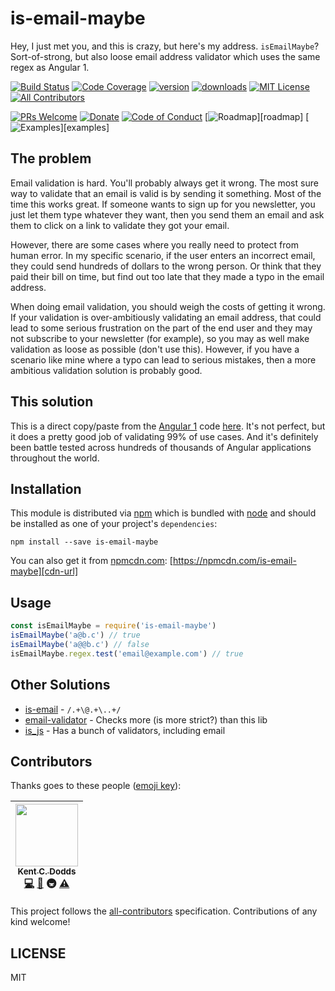 # is-email-maybe

Hey, I just met you, and this is crazy, but here's my address. `isEmailMaybe`? Sort-of-strong, but also loose email
address validator which uses the same regex as Angular 1.

[![Build Status][build-badge]][build]
[![Code Coverage][coverage-badge]][coverage]
[![version][version-badge]][package]
[![downloads][downloads-badge]][npm-stat]
[![MIT License][license-badge]][LICENSE]
[![All Contributors](https://img.shields.io/badge/all_contributors-1-orange.svg?style=flat-square)](#contributors)

[![PRs Welcome][prs-badge]][prs]
[![Donate][donate-badge]][donate]
[![Code of Conduct][coc-badge]][coc]
[![Roadmap][roadmap-badge]][roadmap]
[![Examples][examples-badge]][examples]

## The problem

Email validation is hard. You'll probably always get it wrong. The most sure way to validate that an email is valid is
by sending it something. Most of the time this works great. If someone wants to sign up for you newsletter, you just let
them type whatever they want, then you send them an email and ask them to click on a link to validate they got your
email.

However, there are some cases where you really need to protect from human error. In my specific scenario, if the user
enters an incorrect email, they could send hundreds of dollars to the wrong person. Or think that they paid their bill
on time, but find out too late that they made a typo in the email address.

When doing email validation, you should weigh the costs of getting it wrong. If your validation is over-ambitiously
validating an email address, that could lead to some serious frustration on the part of the end user and they may not
subscribe to your newsletter (for example), so you may as well make validation as loose as possible (don't use this).
However, if you have a scenario like mine where a typo can lead to serious mistakes, then a more ambitious validation
solution is probably good.

## This solution

This is a direct copy/paste from the [Angular 1][angular] code [here][angular-code]. It's not perfect, but it does a
pretty good job of validating 99% of use cases. And it's definitely been battle tested across hundreds of thousands of
Angular applications throughout the world.

## Installation

This module is distributed via [npm][npm] which is bundled with [node][node] and should
be installed as one of your project's `dependencies`:

```
npm install --save is-email-maybe
```

You can also get it from [npmcdn.com][cdn]: [https://npmcdn.com/is-email-maybe][cdn-url]

## Usage

```javascript
const isEmailMaybe = require('is-email-maybe')
isEmailMaybe('a@b.c') // true
isEmailMaybe('a@@b.c') // false
isEmailMaybe.regex.test('email@example.com') // true
```

## Other Solutions

- [is-email][is-email] - `/.+\@.+\..+/`
- [email-validator][email-validator] - Checks more (is more strict?) than this lib
- [is_js][is_js] - Has a bunch of validators, including email

## Contributors

Thanks goes to these people ([emoji key][emojis]):

<!-- ALL-CONTRIBUTORS-LIST:START - Do not remove or modify this section -->
| [<img src="https://avatars.githubusercontent.com/u/1500684?v=3" width="100px;"/><br /><sub>Kent C. Dodds</sub>](http://kent.doddsfamily.us)<br />[💻](https://github.com/kentcdodds/is-email-maybe/commits?author=kentcdodds) [📖](https://github.com/kentcdodds/is-email-maybe/commits?author=kentcdodds) 🚇 [⚠️](https://github.com/kentcdodds/is-email-maybe/commits?author=kentcdodds) |
| :---: |
<!-- ALL-CONTRIBUTORS-LIST:END -->

This project follows the [all-contributors][all-contributors] specification. Contributions of any kind welcome!

## LICENSE

MIT

[npm]: https://www.npmjs.com/
[node]: https://nodejs.org
[build-badge]: https://img.shields.io/travis/kentcdodds/is-email-maybe.svg?style=flat-square
[build]: https://travis-ci.org/kentcdodds/is-email-maybe
[coverage-badge]: https://img.shields.io/codecov/c/github/kentcdodds/is-email-maybe.svg?style=flat-square
[coverage]: https://codecov.io/github/kentcdodds/is-email-maybe
[version-badge]: https://img.shields.io/npm/v/is-email-maybe.svg?style=flat-square
[package]: https://www.npmjs.com/package/is-email-maybe
[downloads-badge]: https://img.shields.io/npm/dm/is-email-maybe.svg?style=flat-square
[npm-stat]: http://npm-stat.com/charts.html?package=is-email-maybe&from=2016-04-01
[license-badge]: https://img.shields.io/npm/l/is-email-maybe.svg?style=flat-square
[license]: https://github.com/kentcdodds/is-email-maybe/blob/master/other/LICENSE
[prs-badge]: https://img.shields.io/badge/PRs-welcome-brightgreen.svg?style=flat-square
[prs]: http://makeapullrequest.com
[donate-badge]: https://img.shields.io/badge/$-support-green.svg?style=flat-square
[donate]: http://kcd.im/donate
[coc-badge]: https://img.shields.io/badge/code%20of-conduct-ff69b4.svg?style=flat-square
[coc]: https://github.com/kentcdodds/is-email-maybe/blob/master/other/CODE_OF_CONDUCT.md
[roadmap-badge]: https://img.shields.io/badge/%F0%9F%93%94-roadmap-CD9523.svg?style=flat-square
[examples-badge]: https://img.shields.io/badge/%F0%9F%92%A1-examples-8C8E93.svg?style=flat-square
[emojis]: https://github.com/kentcdodds/all-contributors#emoji-key
[all-contributors]: https://github.com/kentcdodds/all-contributors
[angular]: https://github.com/angular/angular.js
[angular-code]: https://github.com/angular/angular.js/blob/fa79eaa816aa27c6d1b3c084b8372f9c17c8d5a3/src/ng/directive/input.js#L27
[cdn]: https://npmcdn.com
[cdn-url]: https://npmcdn.com/is-email-maybe
[is-email]: https://www.npmjs.com/package/is-email
[email-validator]: https://www.npmjs.com/package/email-validator
[is_js]: https://npmjs.com/package/is_js
